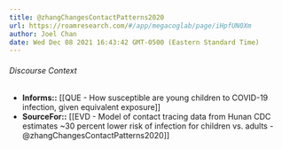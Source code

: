 ```yaml
---
title: @zhangChangesContactPatterns2020
url: https://roamresearch.com/#/app/megacoglab/page/iHpfUN0Xm
author: Joel Chan
date: Wed Dec 08 2021 16:43:42 GMT-0500 (Eastern Standard Time)
---
```




###### Discourse Context

- **Informs::** [[QUE - How susceptible are young children to COVID-19 infection, given equivalent exposure]]
- **SourceFor::** [[EVD - Model of contact tracing data from Hunan CDC estimates ~30 percent lower risk of infection for children vs. adults - @zhangChangesContactPatterns2020]]
